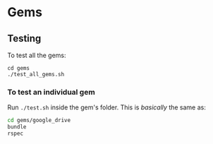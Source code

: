 # Gems

## Testing

To test all the gems:
```
cd gems
./test_all_gems.sh
```


### To test an individual gem

Run `./test.sh` inside the gem's folder. This is _basically_ the same as:

```bash
cd gems/google_drive
bundle
rspec
```


